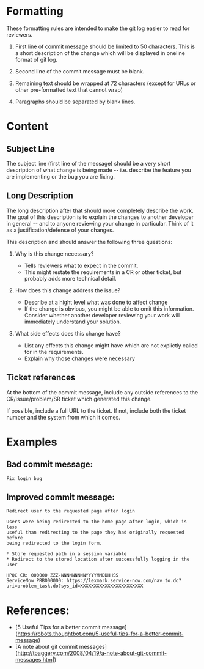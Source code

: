 # Formatting
These formatting rules are intended to make the git log easier to read
for reviewers.

1. First line of commit message should be limited to 50 characters.
   This is a short description of the change which will be displayed
   in oneline format of git log.  

2. Second line of the commit message must be blank.

3. Remaining text should be wrapped at 72 characters (except for URLs or
   other pre-formatted text that cannot wrap)

4. Paragraphs should be separated by blank lines.


# Content

## Subject Line

The subject line (first line of the message) should be a very short
description of what change is being made -- i.e. describe the feature
you are implementing or the bug you are fixing.

## Long Description

The long description after that should more completely describe the
work. The goal of this description is to explain the changes to another
developer in general -- and to anyone reviewing your change in
particular.  Think of it as a justification/defense of your changes.

This description and should answer the following three questions:

1. Why is this change necessary?
   * Tells reviewers what to expect in the commit.
   * This might restate the requirements in a CR or other ticket, but
     probably adds more technical detail.

2. How does this change address the issue? 
   * Describe at a hight level what was done to affect change
   * If the change is obvious, you might be able to omit this
     information. Consider whether another developer reviewing your
     work will immediately understand your solution.

3. What side effects does this change have?
   * List any effects this change might have which are not explictly
     called for in the requirements.  
   * Explain why those changes were necessary

## Ticket references

At the bottom of the commit message, include any outside references to
the CR/issue/problem/SR ticket which generated this change.  

If possible, include a full URL to the ticket.  If not, include both the
ticket number and the system from which it comes.


# Examples

## Bad commit message:

    Fix login bug

## Improved commit message:

    Redirect user to the requested page after login

    Users were being redirected to the home page after login, which is less
    useful than redirecting to the page they had originally requested before
    being redirected to the login form.

    * Store requested path in a session variable
    * Redirect to the stored location after successfully logging in the user
    
    HPQC CR: 000000 ZZZ-NNNNNNNNNYYYYMMDDHHSS
    ServiceNow PRB000000: https://lexmark.service-now.com/nav_to.do?uri=problem_task.do?sys_id=XXXXXXXXXXXXXXXXXXXXXXX

# References:

* [5 Useful Tips for a better commit message] (https://robots.thoughtbot.com/5-useful-tips-for-a-better-commit-message)
* [A note about git commit messages] (http://tbaggery.com/2008/04/19/a-note-about-git-commit-messages.htm])


